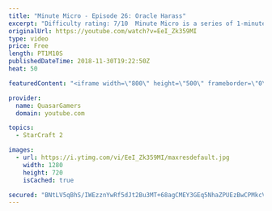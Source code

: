 ```yaml
---
title: "Minute Micro - Episode 26: Oracle Harass"
excerpt: "Difficulty rating: 7/10  Minute Micro is a series of 1-minute videos explaining how to perform common micro techniques. This episode is on oracle harass.  twitch.tv/Quasarprintf  https://www.reddit.com/r/starcraft/comments/a1o9r4/the_curious_case_of_the_oracles_dps/"
originalUrl: https://youtube.com/watch?v=EeI_Zk359MI
type: video
price: Free
length: PT1M10S
publishedDateTime: 2018-11-30T19:22:50Z
heat: 50

featuredContent: "<iframe width=\"800\" height=\"500\" frameborder=\"0\" src=\"https://www.youtube.com/embed/EeI_Zk359MI\" allow=\"accelerometer; autoplay; encrypted-media; gyroscope; picture-in-picture\" allowfullscreen></iframe>"

provider:
  name: QuasarGamers
  domain: youtube.com

topics:
  - StarCraft 2

images:
  - url: https://i.ytimg.com/vi/EeI_Zk359MI/maxresdefault.jpg
    width: 1280
    height: 720
    isCached: true

secured: "BNtLV5qBhS/IWEzznYwRf5dJt2Bu3MT+68agCMEY3GEq5NhaZPUEzBwCPMkcVZD1/1+I90B6fJ5AiJN3GMenwLOElz5D5l1+AW2SZ54PZ4iToivyTwl3DhEx3utvzl7o89HTyJnINTk/gkPjn9rtsG3Bmy5aWjVCH2N3Wj2SfETDYjYzOXhb61eHCRSALHRAvccrbh5iORB1/JuVd3FhLXvAgAW9kuJdm2o1MQtwLTS+z/Z2OFEfdjIxLP9RMaRm0SOo7DxFSRGIfx2wFAhSzUty4Ewbw7BDdWkN9RHiYUWqZrWvdaXS/K+0ENpc8yof2c7YchWot5XM6J97VSDqX589E6imKqJ28CqVprnlX+3EGW3TZ/K57vrgo3/BJhW4T22nrGwEempakVh7j44uuGYkVC71VVoiqy+VdDCXqZQ=;dWzi203Zm4yPwkAR/LWPJw=="
---
```


